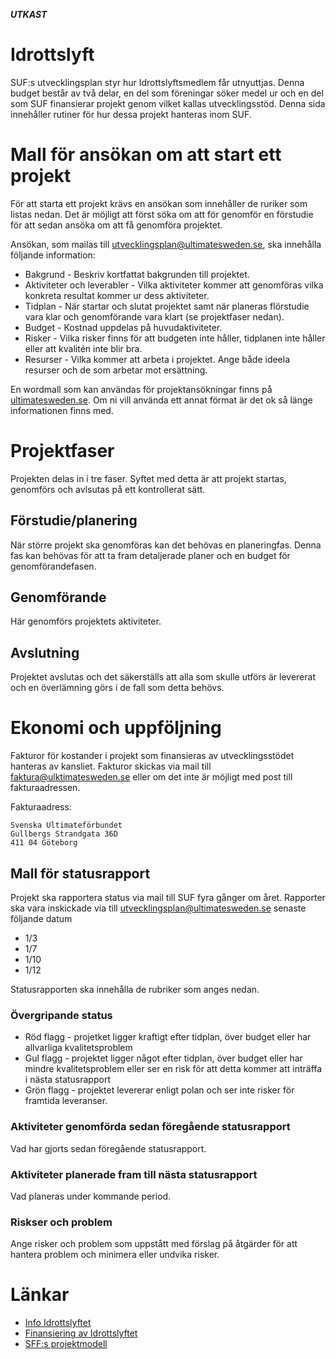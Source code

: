 ***UTKAST***

# Idrottslyft

SUF:s utvecklingsplan styr hur Idrottslyftsmedlem får utnyuttjas. Denna budget består av två delar, en del som föreningar söker medel ur och en del som SUF finansierar projekt genom vilket kallas utvecklingsstöd. Denna sida innehåller rutiner för hur dessa projekt hanteras inom SUF.

# Mall för ansökan om att start ett projekt

För att starta ett projekt krävs en ansökan som innehåller de ruriker som listas nedan. Det är möjligt att 
först söka om att för genomför en förstudie för att sedan ansöka om att få genomföra projektet.

Ansökan, som mailas till utvecklingsplan@ultimatesweden.se, ska innehålla följande information:

* Bakgrund - Beskriv kortfattat bakgrunden till projektet.
* Aktiviteter och leverabler - Vilka aktiviteter kommer att genomföras vilka konkreta resultat kommer ur dess aktiviteter.
* Tidplan - När startar och slutat projektet samt när planeras flörstudie vara klar och genomförande vara klart (se projektfaser nedan).
* Budget - Kostnad uppdelas på huvudaktiviteter.
* Risker - Vilka risker finns för att budgeten inte håller, tidplanen inte håller eller att kvalitén inte blir bra.
* Resurser - Vilka kommer att arbeta i projektet. Ange både ideela resurser och de som arbetar mot ersättning.

En wordmall som kan användas för projektansökningar finns på [ultimatesweden.se](https://www.dropbox.com/sh/7l8odm7ukru93ab/AADJfWbqwm5a3PsEjBmXzJHfa/Stöddokument%20föreningar?dl=0&preview=Ansökan+om+Projekt.docx&subfolder_nav_tracking=1). Om ni vill använda ett annat förmat är det ok så länge informationen finns med.

# Projektfaser

Projekten delas in i tre faser. Syftet med detta är att projekt startas, genomförs och avlsutas på ett kontrollerat sätt.


## Förstudie/planering

När större projekt ska genomföras kan det behövas en planeringfas. Denna fas kan behövas för att ta fram detaljerade planer
och en budget för genomförandefasen.


## Genomförande

Här genomförs projektets aktiviteter.


## Avslutning

Projektet avslutas och det säkerställs att alla som skulle utförs är levererat och en överlämning görs i de fall som detta behövs.


# Ekonomi och uppföljning

Fakturor för kostander i projekt som finansieras av utvecklingsstödet hanteras av kansliet. Fakturor skickas via mail till 
faktura@ulktimatesweden.se eller om det inte är möjligt med post till fakturaadressen.


Fakturaadress:

```
Svenska Ultimateförbundet
Gullbergs Strandgata 36D
411 04 Göteborg
```

## Mall för statusrapport

Projekt ska rapportera status via mail till SUF fyra gånger om året. Rapporter ska vara inskickade via till utvecklingsplan@ultimatesweden.se 
senaste följande datum

* 1/3
* 1/7
* 1/10
* 1/12

Statusrapporten ska innehålla de rubriker som anges nedan.


### Övergripande status

* Röd flagg - projetket ligger kraftigt efter tidplan, över budget eller har allvarliga kvalitetsproblem 
* Gul flagg - projektet ligger något efter tidplan, över budget eller har mindre kvalitetsproblem eller ser en risk för att detta kommer att inträffa i nästa statusrapport
* Grön flagg - projektet levererar enligt polan och ser inte risker för framtida leveranser.


### Aktiviteter genomförda sedan föregående statusrapport

Vad har gjorts sedan föregående statusrapport.


### Aktiviteter planerade fram till nästa statusrapport

Vad planeras under kommande period.


### Riskser och problem

Ange risker och problem som uppstått med förslag på åtgärder för att hantera problem och minimera eller undvika risker.


# Länkar

* [Info Idrottslyftet](https://www.rf.se/Barn-ochungdomsidrott/Idrottslyftet/)
* [Finansiering av Idrottslyftet](http://www.svenskidrott.se/ekonomisktstod/sf-stodinkl.stimulansstod)
* [SFF:s projektmodell](https://github.com/frisbeesportsverige/styrelse/blob/master/projektmodell.md)
